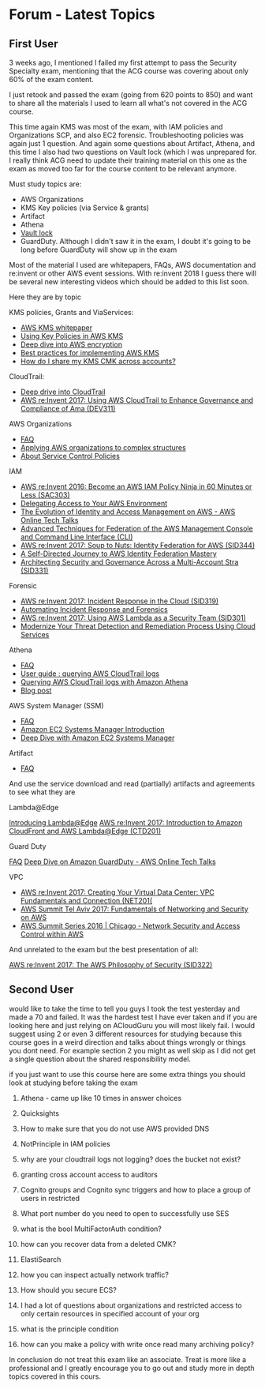 # Forum - Latest Topics

## First User

3 weeks ago, I mentioned I failed my first attempt to pass the Security Specialty exam, mentioning that the ACG course was covering about only 60% of the exam content.

I just retook and passed the exam (going from 620 points to 850) and want to share all the materials I used to learn all what's not covered in the ACG course.

This time again KMS was most of the exam, with IAM policies and Organizations SCP, and also EC2 forensic. Troubleshooting policies was again just 1 question. And again some questions about Artifact, Athena, and this time I also had two questions on Vault lock (which I was unprepared for. I really think ACG need to update their training material on this one as the exam as moved too far for the course content to be relevant anymore.

Must study topics are:

* AWS Organizations
* KMS Key policies (via Service & grants)
* Artifact
* Athena
* [Vault lock](https://docs.aws.amazon.com/amazonglacier/latest/dev/vault-lock.html)
* GuardDuty. Although I didn't saw it in the exam, I doubt it's going to be long before GuardDuty will show up in the exam

Most of the material I used are whitepapers, FAQs, AWS documentation and re:invent or other AWS event sessions. With re:invent 2018 I guess there will be several new interesting videos which should be added to this list soon.

Here they are by topic

KMS policies, Grants and ViaServices:

* [AWS KMS whitepaper](https://d0.awsstatic.com/whitepapers/aws-kms-best-practices.pdf)
* [Using Key Policies in AWS KMS](https://docs.aws.amazon.com/kms/latest/developerguide/key-policies.html)
* [Deep dive into AWS encryption](https://www.youtube.com/watch?v=gTZgxsCTfbk)
* [Best practices for implementing AWS KMS](https://www.youtube.com/watch?v=X1eZjXQ55ec)
* [How do I share my KMS CMK across accounts?](https://www.youtube.com/watch?v=qS7P2DpJFZQ)

CloudTrail:

* [Deep drive into CloudTrail](https://www.youtube.com/watch?v=t0e-mz_I2OU)
* [AWS re:Invent 2017: Using AWS CloudTrail to Enhance Governance and Compliance of Ama (DEV311)](https://www.youtube.com/watch?v=mbdC6IhOROk)

AWS Organizations

* [FAQ](https://aws.amazon.com/organizations/faqs/)
* [Applying AWS organizations to complex structures](https://www.youtube.com/watch?v=pfetMIlo_2s)
* [About Service Control Policies](https://docs.aws.amazon.com/organizations/latest/userguide/orgsmanagepolicies_about-scps.html)

IAM

* [AWS re:Invent 2016: Become an AWS IAM Policy Ninja in 60 Minutes or Less (SAC303)](https://www.youtube.com/watch?v=y7-fAT3z8Lo)
* [Delegating Access to Your AWS Environment](https://www.youtube.com/watch?v=0zJuULHFS6A)
* [The Evolution of Identity and Access Management on AWS - AWS Online Tech Talks](https://www.youtube.com/watch?v=2apSeOjDwZo)
* [Advanced Techniques for Federation of the AWS Management Console and Command Line Interface (CLI)](https://www.youtube.com/watch?v=t6WWda_AY04)
* [AWS re:Invent 2017: Soup to Nuts: Identity Federation for AWS (SID344)](https://www.youtube.com/watch?v=CJexxdv054c)
* [A Self-Directed Journey to AWS Identity Federation Mastery](http://federationworkshopreinvent2016.s3-website-us-east-1.amazonaws.com/)
* [Architecting Security and Governance Across a Multi-Account Stra (SID331)](https://www.youtube.com/watch?v=71fD8Oenwxc)

Forensic

* [AWS re:Invent 2017: Incident Response in the Cloud (SID319)](https://www.youtube.com/watch?v=ufmgB9M2WII)
* [Automating Incident Response and Forensics](https://www.youtube.com/watch?v=f_EcwmmXkXk)
* [AWS re:Invent 2017: Using AWS Lambda as a Security Team (SID301)](https://www.youtube.com/watch?v=oMlGHP8-yHU)
* [Modernize Your Threat Detection and Remediation Process Using Cloud Services](https://www.youtube.com/watch?v=ZYT8MHdQ410)

Athena

* [FAQ](https://aws.amazon.com/athena/faqs/)
* [User guide : querying AWS CloudTrail logs](https://docs.aws.amazon.com/athena/latest/ug/cloudtrail-logs.html)
* [Querying AWS CloudTrail logs with Amazon Athena](https://www.youtube.com/watch?v=cfojAdWoMWo)
* [Blog post](https://aws.amazon.com/blogs/big-data/aws-cloudtrail-and-amazon-athena-dive-deep-to-analyze-security-compliance-and-operational-activity/)

AWS System Manager (SSM)

* [FAQ](https://aws.amazon.com/systems-manager/faq/)
* [Amazon EC2 Systems Manager Introduction](https://www.youtube.com/watch?v=zwS8lssaY_k)
* [Deep Dive with Amazon EC2 Systems Manager](https://www.youtube.com/watch?v=BmpxZsk9N48)

Artifact

* [FAQ](https://aws.amazon.com/artifact/faq/)

And use the service download and read (partially) artifacts and agreements to see what they are

Lambda@Edge

[Introducing Lambda@Edge](https://www.youtube.com/watch?v=c_ZL3nOxEi8)
[AWS re:Invent 2017: Introduction to Amazon CloudFront and AWS Lambda@Edge (CTD201)](https://www.youtube.com/watch?v=wRaPw1tx6LA)

Guard Duty

[FAQ](https://aws.amazon.com/guardduty/faqs/)
[Deep Dive on Amazon GuardDuty - AWS Online Tech Talks](https://www.youtube.com/watch?v=o2YaIsps5LY)

VPC

* [AWS re:Invent 2017: Creating Your Virtual Data Center: VPC Fundamentals and Connection (NET201(](https://www.youtube.com/watch?v=Tff1mekxOJ4)
* [AWS Summit Tel Aviv 2017: Fundamentals of Networking and Security on AWS](https://www.youtube.com/watch?v=KtPambVS2-4)
* [AWS Summit Series 2016 | Chicago - Network Security and Access Control within AWS](https://www.youtube.com/watch?v=AcBcmILiQTo)

And unrelated to the exam but the best presentation of all:

[AWS re:Invent 2017: The AWS Philosophy of Security (SID322)](https://www.youtube.com/watch?v=KJiCfPXOW-U)


## Second User

 would like to take the time to tell you guys I took the test yesterday and made a 70 and failed. It was the hardest test I have ever taken and if you are looking here and just relying on ACloudGuru you will most likely fail. I would suggest using 2 or even 3 different resources for studying because this course goes in a weird direction and talks about things wrongly or things you dont need. For example section 2 you might as well skip as I did not get a single question about the shared responsibility model.

if you just want to use this course here are some extra things you should look at studying before taking the exam

1. Athena - came up like 10 times in answer choices

2. Quicksights

3. How to make sure that you do not use AWS provided DNS

4. NotPrinciple in IAM policies

5. why are your cloudtrail logs not logging? does the bucket not exist?

6. granting cross account access to auditors

7. Cognito groups and Cognito sync triggers and how to place a group of users in restricted

8. What port number do you need to open to successfully use SES

9. what is the bool MultiFactorAuth condition?

10. how can you recover data from a deleted CMK?

11. ElastiSearch

12. how you can inspect actually network traffic?

13. How should you secure ECS?

14. I had a lot of questions about organizations and restricted access to only certain resources in specified account of your org

15. what is the principle condition

16. how can you make a policy with write once read many archiving policy?

In conclusion do not treat this exam like an associate. Treat is more like a professional and I greatly encourage you to go out and study more in depth topics covered in this cours.